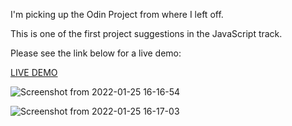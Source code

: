 I'm picking up the Odin Project from where I left off.

This is one of the first project suggestions in the JavaScript track.

Please see the link below for a live demo:

[LIVE DEMO](https://rawcdn.githack.com/guirecordon/book-library/8c56c5b4f3fd84f5eb44f3e90c0480a7b6f9c2b1/index.html)

![Screenshot from 2022-01-25 16-16-54](https://user-images.githubusercontent.com/42475121/151044383-9a3f7334-82f3-4ea6-992c-e52eb5d53ab5.png)

![Screenshot from 2022-01-25 16-17-03](https://user-images.githubusercontent.com/42475121/151044393-df2910ab-cfb4-4ac1-b3c5-448dca2aa6cb.png)
